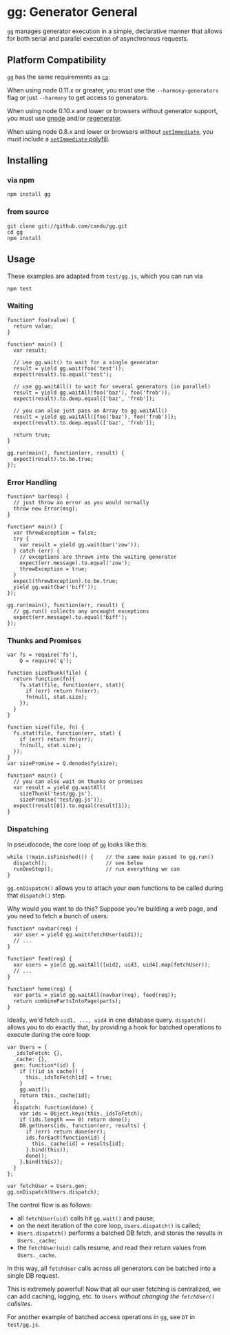 # gg: Generator General

`gg` manages generator execution in a simple, declarative manner that allows
for both serial and parallel execution of asynchronous requests.

## Platform Compatibility

`gg` has the same requirements as [`co`](https://github.com/visionmedia/co):

When using node 0.11.x or greater, you must use the `--harmony-generators` flag
or just `--harmony` to get access to generators.

When using node 0.10.x and lower or browsers without generator support, you
must use [gnode](https://github.com/TooTallNate/gnode) and/or [regenerator](https://facebook.github.io/regenerator/).

When using node 0.8.x and lower or browsers without [`setImmediate`](https://developer.mozilla.org/en-US/docs/Web/API/window.setImmediate),
you must include a [`setImmediate` polyfill](https://github.com/YuzuJS/setImmediate).

## Installing

### via npm

    npm install gg

### from source

    git clone git://github.com/candu/gg.git
    cd gg
    npm install

## Usage

These examples are adapted from `test/gg.js`, which you can run via

    npm test

### Waiting

    function* foo(value) {
      return value;
    }

    function* main() {
      var result;
      
      // use gg.wait() to wait for a single generator
      result = yield gg.wait(foo('test'));
      expect(result).to.equal('test');
      
      // use gg.waitAll() to wait for several generators (in parallel)
      result = yield gg.waitAll(foo('baz'), foo('frob'));
      expect(result).to.deep.equal(['baz', 'frob']);
      
      // you can also just pass an Array to gg.waitAll()
      result = yield gg.waitAll([foo('baz'), foo('frob')]);
      expect(result).to.deep.equal(['baz', 'frob']);

      return true;
    }

    gg.run(main(), function(err, result) {
      expect(result).to.be.true;
    });

### Error Handling

    function* bar(msg) {
      // just throw an error as you would normally
      throw new Error(msg);
    }

    function* main() {
      var threwException = false;
      try {
        var result = yield gg.wait(bar('zow'));
      } catch (err) {
        // exceptions are thrown into the waiting generator
        expect(err.message).to.equal('zow');
        threwException = true;
      }
      expect(threwException).to.be.true;
      yield gg.wait(bar('biff'));
    });
    
    gg.run(main(), function(err, result) {
      // gg.run() collects any uncaught exceptions
      expect(err.message).to.equal('biff');
    });

### Thunks and Promises

    var fs = require('fs'),
        Q = require('q');

    function sizeThunk(file) {
      return function(fn){
        fs.stat(file, function(err, stat){
          if (err) return fn(err);
          fn(null, stat.size);
        });
      }
    }
    
    function size(file, fn) {
      fs.stat(file, function(err, stat) {
        if (err) return fn(err);
        fn(null, stat.size);
      });
    }
    var sizePromise = Q.denodeify(size);

    function* main() {
      // you can also wait on thunks or promises
      var result = yield gg.waitAll(
        sizeThunk('test/gg.js'),
        sizePromise('test/gg.js'));
      expect(result[0]).to.equal(result[1]);
    }

### Dispatching

In pseudocode, the core loop of `gg` looks like this:

    while (!main.isFinished()) {    // the same main passed to gg.run()
      dispatch();                   // see below
      runOneStep();                 // run everything we can
    }

`gg.onDispatch()` allows you to attach your own functions to be called during
that `dispatch()` step.

Why would you want to do this?  Suppose you're building a web page, and you
need to fetch a bunch of users:

    function* navbar(req) {
      var user = yield gg.wait(fetchUser(uid1));
      // ...
    }

    function* feed(req) {
      var users = yield gg.waitAll([uid2, uid3, uid4].map(fetchUser));
      // ...
    }

    function* home(req) {
      var parts = yield gg.waitAll(navbar(req), feed(req)); 
      return combinePartsIntoPage(parts);
    }

Ideally, we'd fetch `uid1, ..., uid4` in one database query.  `dispatch()`
allows you to do exactly that, by providing a hook for batched operations to
execute during the core loop:

    var Users = {
      _idsToFetch: {},
      _cache: {},
      gen: function*(id) {
        if (!(id in cache)) {
          this._idsToFetch[id] = true;
        }
        gg.wait();
        return this._cache[id];
      },
      dispatch: function(done) {
        var ids = Object.keys(this._idsToFetch);
        if (ids.length === 0) return done();
        DB.getUsers(ids, function(err, results) {
          if (err) return done(err);
          ids.forEach(function(id) {
            this._cache[id] = results[id];
          }.bind(this));
          done();
        }.bind(this));
      }
    };

    var fetchUser = Users.gen;
    gg.onDispatch(Users.dispatch);

The control flow is as follows:

- all `fetchUser(uid)` calls hit `gg.wait()` and pause;
- on the next iteration of the core loop, `Users.dispatch()` is called;
- `Users.dispatch()` performs a batched DB fetch, and stores the results in
  `Users._cache`;
- the `fetchUser(uid)` calls resume, and read their return values from
  `Users._cache`.

In this way, all `fetchUser` calls across all generators can be batched into
a single DB request.

This is extremely powerful!  Now that all our user fetching is centralized,
we can add caching, logging, etc. to `Users`
*without changing the `fetchUser()` callsites*.

For another example of batched access operations in `gg`, see `DT` in
`test/gg.js`.
